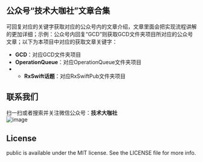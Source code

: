 ## 公众号“技术大咖社”文章合集
可回复对应的关键字获取对应的公众号内的文章介绍，文章里面会把实现流程讲解的更加详细；示例：公众号内回复“GCD”则获取GCD文件夹项目所对应的公众号文章；以下为本项目中对应的获取文章关键字：
+ **GCD**：对应GCD文件夹项目
+ **OperationQueue**：对应OperationQueue文件夹项目
+ + **RxSwift话题**：对应RxSwiftPub文件夹项目


## 联系我们
扫一扫或者搜索并关注微信公众号：**技术大咖社**  
![image](https://github.com/gltwy/public/blob/main/wechat.png)

## License
public is available under the MIT license. See the LICENSE file for more info.
